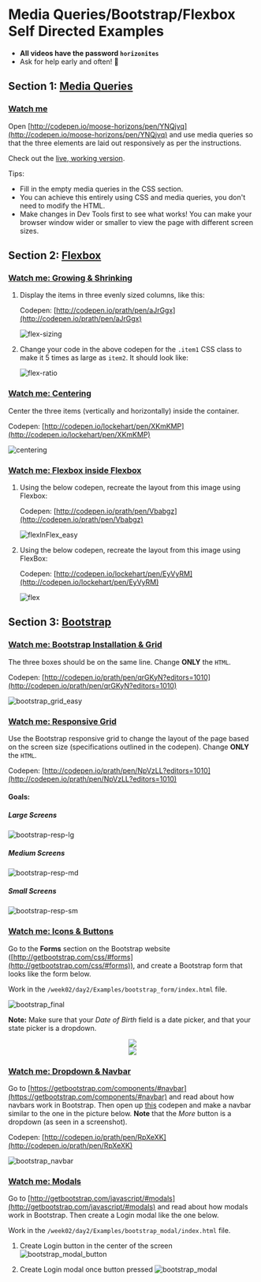 # Media Queries/Bootstrap/Flexbox Self Directed Examples

- **All videos have the password `horizonites`**
- Ask for help early and often! 🙋

## Section 1: [Media Queries](https://developer.mozilla.org/en-US/docs/Web/CSS/Media_Queries/Using_media_queries)

### [Watch me](https://vimeo.com/208401683)

Open [http://codepen.io/moose-horizons/pen/YNQjvq](http://codepen.io/moose-horizons/pen/YNQjvq) and
use media queries so that the three elements are laid out responsively as per the instructions.

Check out the [live, working version][live].

Tips:
- Fill in the empty media queries in the CSS section.
- You can achieve this entirely using CSS and media queries, you don't
  need to modify the HTML.
- Make changes in Dev Tools first to see what works! You can make your
  browser window wider or smaller to view the page with different screen
  sizes.

[live]: http://horizons-school-of-technology.github.io/week02/day2/warmup/solution/index.html

## Section 2: [Flexbox](https://css-tricks.com/snippets/css/a-guide-to-flexbox/)

### [Watch me: Growing & Shrinking](https://vimeo.com/208556243)

1. Display the items in three evenly sized columns, like this:

    Codepen: [http://codepen.io/prath/pen/aJrGgx](http://codepen.io/prath/pen/aJrGgx)

    ![flex-sizing]

1. Change your code in the above codepen for the `.item1` CSS class to make it 5 times as large as `item2`. It should look like:

    ![flex-ratio]

### [Watch me: Centering](https://vimeo.com/208572816)

Center the three items (vertically and horizontally) inside the container.

Codepen: [http://codepen.io/lockehart/pen/XKmKMP](http://codepen.io/lockehart/pen/XKmKMP)

![centering]

### [Watch me: Flexbox inside Flexbox](https://vimeo.com/208581685)

1. Using the below codepen, recreate the layout from this image using Flexbox:

	Codepen: [http://codepen.io/prath/pen/Vbabgz](http://codepen.io/prath/pen/Vbabgz)

	![flexInFlex_easy]

1. Using the below codepen, recreate the layout from this image using FlexBox:

	Codepen: [http://codepen.io/lockehart/pen/EyVyRM](http://codepen.io/lockehart/pen/EyVyRM)

    ![flex]

## Section 3: [Bootstrap](http://getbootstrap.com/css/)

### [Watch me: Bootstrap Installation & Grid](https://vimeo.com/208747027)

The three boxes should be on the same line. Change __ONLY__ the `HTML`.

Codepen: [http://codepen.io/prath/pen/qrGKyN?editors=1010](http://codepen.io/prath/pen/qrGKyN?editors=1010)

![bootstrap_grid_easy]

### [Watch me: Responsive Grid](https://vimeo.com/208754060)

Use the Bootstrap responsive grid to change the layout of the page based on the screen size (specifications outlined in the codepen). Change __ONLY__ the `HTML`.

Codepen: [http://codepen.io/prath/pen/NpVzLL?editors=1010](http://codepen.io/prath/pen/NpVzLL?editors=1010)

#### Goals:

##### Large Screens

![bootstrap-resp-lg]

##### Medium Screens

![bootstrap-resp-md]

##### Small Screens

![bootstrap-resp-sm]

### [Watch me: Icons & Buttons](https://vimeo.com/208866726)

Go to the __Forms__ section on the Bootstrap website ([http://getbootstrap.com/css/#forms](http://getbootstrap.com/css/#forms)), and create a Bootstrap form that looks like the form below.

Work in the `/week02/day2/Examples/bootstrap_form/index.html` file.

![bootstrap_final]

__Note:__ Make sure that your _Date of Birth_ field is a date picker, and that your state picker is a dropdown.

<center>
  <div style="display: block">
    <div style="width: 278px; display: inline-block;"><img src="../images/bootstrap_form_state.png"/></div>
    <div style="width: 250px; display: inline-block;"><img src="../images/bootstrap_form_date.png"/></div>
  </div>
</center>

### [Watch me: Dropdown & Navbar](https://vimeo.com/209247462)

Go to [https://getbootstrap.com/components/#navbar](https://getbootstrap.com/components/#navbar) and read about how navbars work in Bootstrap. Then open up [this](http://codepen.io/prath/pen/RpXeXK) codepen and make a navbar similar to the one in the picture below. __Note__ that the _More_ button is a dropdown (as seen in a screenshot).

Codepen: [http://codepen.io/prath/pen/RpXeXK](http://codepen.io/prath/pen/RpXeXK)

![bootstrap_navbar]


### [Watch me: Modals](https://vimeo.com/212297915)

Go to [http://getbootstrap.com/javascript/#modals](http://getbootstrap.com/javascript/#modals) and read about how modals work in Bootstrap. Then create a Login modal like the one below.

Work in the `/week02/day2/Examples/bootstrap_modal/index.html` file.

1. Create Login button in the center of the screen
    ![bootstrap_modal_button]

1. Create Login modal once button pressed
    ![bootstrap_modal]

[centering]: ../images/centering.png
[flex]: ../images/flex.png
[flexInFlex_easy]: ../images/flexInFlex_easy.png
[flex-sizing]: ../images/flex-sizing.png
[flex-ratio]: ../images/flex-ratio.png
[bootstrap_grid_easy]: ../images/bootstrap_grid_easy.png
[bootstrap_final]: ../images/bootstrap_form_final.png
[bootstrap_navbar]: ../images/bootstrap_navbar.png
[bootstrap_modal_button]: ../images/bootstrap_modal_button.png
[bootstrap_modal]: ../images/bootstrap_modal.png
[bootstrap-resp-sm]: ../images/bootstrap-resp-sm.png
[bootstrap-resp-md]: ../images/bootstrap-resp-md.png
[bootstrap-resp-lg]: ../images/bootstrap-resp-lg.png
